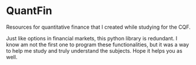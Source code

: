 # QuantFin
Resources for quantitative finance that I created while studying for the CQF. 

Just like options in financial markets, this python library is redundant. 
I know am not the first one to program these functionalities, but it was 
a way to help me study and truly understand the subjects. Hope it helps you as well.

